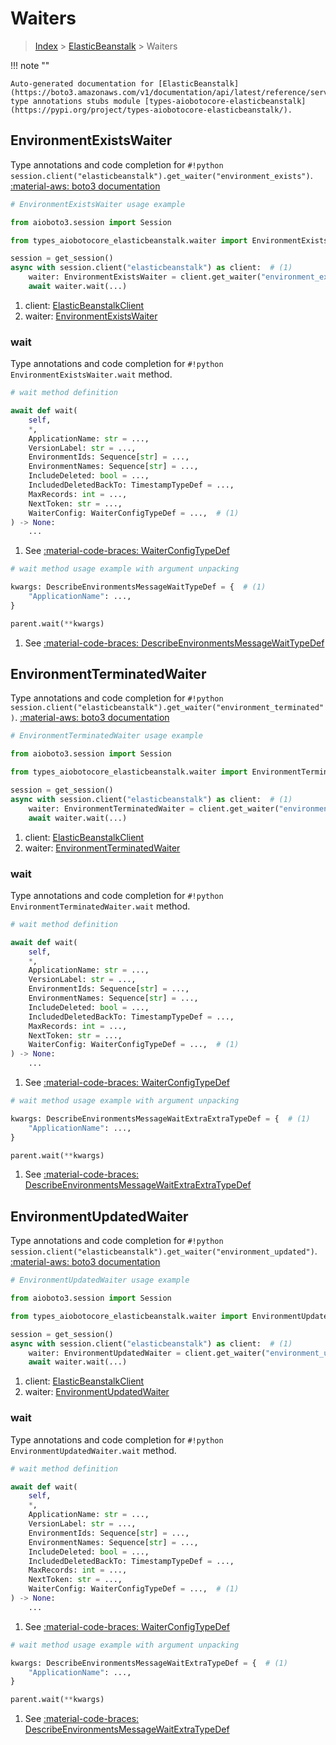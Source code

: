 # Waiters

> [Index](../README.md) > [ElasticBeanstalk](./README.md) > Waiters

!!! note ""

    Auto-generated documentation for [ElasticBeanstalk](https://boto3.amazonaws.com/v1/documentation/api/latest/reference/services/elasticbeanstalk.html#elasticbeanstalk)
    type annotations stubs module [types-aiobotocore-elasticbeanstalk](https://pypi.org/project/types-aiobotocore-elasticbeanstalk/).

## EnvironmentExistsWaiter

Type annotations and code completion for `#!python session.client("elasticbeanstalk").get_waiter("environment_exists")`.
[:material-aws: boto3 documentation](https://boto3.amazonaws.com/v1/documentation/api/latest/reference/services/elasticbeanstalk/waiter/EnvironmentExists.html#ElasticBeanstalk.Waiter.EnvironmentExists)

```python
# EnvironmentExistsWaiter usage example

from aioboto3.session import Session

from types_aiobotocore_elasticbeanstalk.waiter import EnvironmentExistsWaiter

session = get_session()
async with session.client("elasticbeanstalk") as client:  # (1)
    waiter: EnvironmentExistsWaiter = client.get_waiter("environment_exists")  # (2)
    await waiter.wait(...)
```

1. client: [ElasticBeanstalkClient](./client.md)
2. waiter: [EnvironmentExistsWaiter](./waiters.md#environmentexistswaiter)


### wait

Type annotations and code completion for `#!python EnvironmentExistsWaiter.wait` method.

```python
# wait method definition

await def wait(
    self,
    *,
    ApplicationName: str = ...,
    VersionLabel: str = ...,
    EnvironmentIds: Sequence[str] = ...,
    EnvironmentNames: Sequence[str] = ...,
    IncludeDeleted: bool = ...,
    IncludedDeletedBackTo: TimestampTypeDef = ...,
    MaxRecords: int = ...,
    NextToken: str = ...,
    WaiterConfig: WaiterConfigTypeDef = ...,  # (1)
) -> None:
    ...
```

1. See [:material-code-braces: WaiterConfigTypeDef](./type_defs.md#waiterconfigtypedef)


```python
# wait method usage example with argument unpacking

kwargs: DescribeEnvironmentsMessageWaitTypeDef = {  # (1)
    "ApplicationName": ...,
}

parent.wait(**kwargs)
```

1. See [:material-code-braces: DescribeEnvironmentsMessageWaitTypeDef](./type_defs.md#describeenvironmentsmessagewaittypedef)
## EnvironmentTerminatedWaiter

Type annotations and code completion for `#!python session.client("elasticbeanstalk").get_waiter("environment_terminated")`.
[:material-aws: boto3 documentation](https://boto3.amazonaws.com/v1/documentation/api/latest/reference/services/elasticbeanstalk/waiter/EnvironmentTerminated.html#ElasticBeanstalk.Waiter.EnvironmentTerminated)

```python
# EnvironmentTerminatedWaiter usage example

from aioboto3.session import Session

from types_aiobotocore_elasticbeanstalk.waiter import EnvironmentTerminatedWaiter

session = get_session()
async with session.client("elasticbeanstalk") as client:  # (1)
    waiter: EnvironmentTerminatedWaiter = client.get_waiter("environment_terminated")  # (2)
    await waiter.wait(...)
```

1. client: [ElasticBeanstalkClient](./client.md)
2. waiter: [EnvironmentTerminatedWaiter](./waiters.md#environmentterminatedwaiter)


### wait

Type annotations and code completion for `#!python EnvironmentTerminatedWaiter.wait` method.

```python
# wait method definition

await def wait(
    self,
    *,
    ApplicationName: str = ...,
    VersionLabel: str = ...,
    EnvironmentIds: Sequence[str] = ...,
    EnvironmentNames: Sequence[str] = ...,
    IncludeDeleted: bool = ...,
    IncludedDeletedBackTo: TimestampTypeDef = ...,
    MaxRecords: int = ...,
    NextToken: str = ...,
    WaiterConfig: WaiterConfigTypeDef = ...,  # (1)
) -> None:
    ...
```

1. See [:material-code-braces: WaiterConfigTypeDef](./type_defs.md#waiterconfigtypedef)


```python
# wait method usage example with argument unpacking

kwargs: DescribeEnvironmentsMessageWaitExtraExtraTypeDef = {  # (1)
    "ApplicationName": ...,
}

parent.wait(**kwargs)
```

1. See [:material-code-braces: DescribeEnvironmentsMessageWaitExtraExtraTypeDef](./type_defs.md#describeenvironmentsmessagewaitextraextratypedef)
## EnvironmentUpdatedWaiter

Type annotations and code completion for `#!python session.client("elasticbeanstalk").get_waiter("environment_updated")`.
[:material-aws: boto3 documentation](https://boto3.amazonaws.com/v1/documentation/api/latest/reference/services/elasticbeanstalk/waiter/EnvironmentUpdated.html#ElasticBeanstalk.Waiter.EnvironmentUpdated)

```python
# EnvironmentUpdatedWaiter usage example

from aioboto3.session import Session

from types_aiobotocore_elasticbeanstalk.waiter import EnvironmentUpdatedWaiter

session = get_session()
async with session.client("elasticbeanstalk") as client:  # (1)
    waiter: EnvironmentUpdatedWaiter = client.get_waiter("environment_updated")  # (2)
    await waiter.wait(...)
```

1. client: [ElasticBeanstalkClient](./client.md)
2. waiter: [EnvironmentUpdatedWaiter](./waiters.md#environmentupdatedwaiter)


### wait

Type annotations and code completion for `#!python EnvironmentUpdatedWaiter.wait` method.

```python
# wait method definition

await def wait(
    self,
    *,
    ApplicationName: str = ...,
    VersionLabel: str = ...,
    EnvironmentIds: Sequence[str] = ...,
    EnvironmentNames: Sequence[str] = ...,
    IncludeDeleted: bool = ...,
    IncludedDeletedBackTo: TimestampTypeDef = ...,
    MaxRecords: int = ...,
    NextToken: str = ...,
    WaiterConfig: WaiterConfigTypeDef = ...,  # (1)
) -> None:
    ...
```

1. See [:material-code-braces: WaiterConfigTypeDef](./type_defs.md#waiterconfigtypedef)


```python
# wait method usage example with argument unpacking

kwargs: DescribeEnvironmentsMessageWaitExtraTypeDef = {  # (1)
    "ApplicationName": ...,
}

parent.wait(**kwargs)
```

1. See [:material-code-braces: DescribeEnvironmentsMessageWaitExtraTypeDef](./type_defs.md#describeenvironmentsmessagewaitextratypedef)
